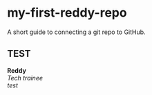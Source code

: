# my-first-reddy-repo
A short guide to connecting a git repo to GitHub.


## TEST
**Reddy**  
*Tech trainee*  
*test*

